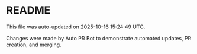 # README

This file was auto-updated on 2025-10-16 15:24:49 UTC.

Changes were made by Auto PR Bot to demonstrate automated updates, PR creation, and merging.
